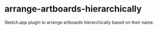 # arrange-artboards-hierarchically
Sketch.app plugin to arrange artboards hierarchically based on their name.
